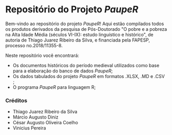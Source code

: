 # Repositório do Projeto _PaupeR_

Bem-vindo ao repositório do projeto _PaupeR_! Aqui estão compilados todos os produtos derivados da pesquisa de Pós-Doutorado "O pobre e a pobreza na Alta Idade Média (séculos VI-IX): estudo linguístico e histórico", de autoria de Thiago Juarez Ribeiro da Silva, e financiada pela FAPESP, processo no.2018/11355-8.


Neste repositório você encontrará: 

- Os documentos históricos do período medieval utilizados como base para a elaboração do banco de dados _PaupeR_;
- Os dados tabulados do projeto _PaupeR_ em formatos .XLSX, .MD e .CSV ; 
- O programa _PaupeR_ para linguagem R;



### Créditos
- Thiago Juarez Ribeiro da Silva
- Márcio Augusto Diniz
- César Augusto Oliveira Coelho
- Vinicius Pereira

